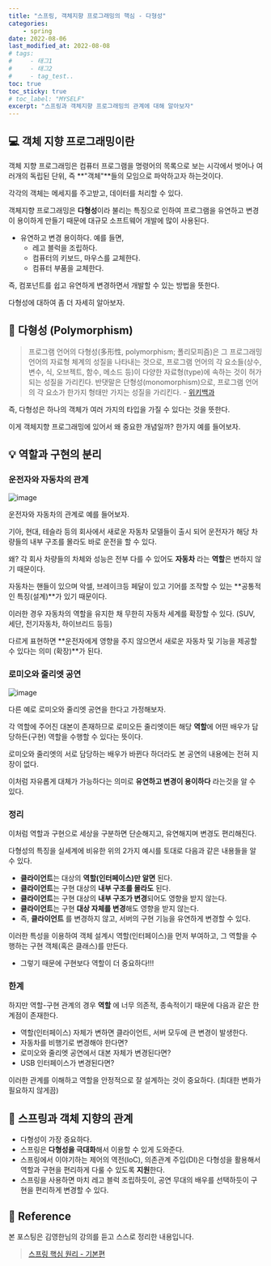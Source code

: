 ```yaml
---
title: "스프링, 객체지향 프로그래밍의 핵심 - 다형성"
categories: 
    - spring
date: 2022-08-06
last_modified_at: 2022-08-08
# tags:
#     - 태그1
#     - 태그2
#     - tag_test..
toc: true
toc_sticky: true
# toc_label: "MYSELF"
excerpt: "스프링과 객체지향 프로그래밍의 관계에 대해 알아보자"
---
```


## 💻 객체 지향 프로그래밍이란
객체 지향 프로그래밍은 컴퓨터 프로그램을 명령어의 목록으로 보는 시각에서 벗어나 여러개의 독립된 단위, 즉 **"객체"**들의 모임으로 파악하고자 하는것이다. 

각각의 객체는 메세지를 주고받고, 데이터를 처리할 수 있다.

객체지향 프로그래밍은 **다형성**이라 불리는 특징으로 인하여 프로그램을 유연하고 변경이 용이하게 만들기 때문에 대규모 소프트웨어 개발에 많이 사용된다.
- 유연하고 변경 용이하다. 예를 들면,
  - 레고 블럭을 조립하다.
  - 컴퓨터의 키보드, 마우스를 교체한다.
  - 컴퓨터 부품을 교체한다.

즉, 컴포넌트를 쉽고 유연하게 변경하면서 개발할 수 있는 방법을 뜻한다.

다형성에 대하여 좀 더 자세히 알아보자.

## 🎯 다형성 (Polymorphism)
> 프로그램 언어의 다형성(多形性, polymorphism; 폴리모피즘)은 그 프로그래밍 언어의 자료형 체계의 성질을 나타내는 것으로, 프로그램 언어의 각 요소들(상수, 변수, 식, 오브젝트, 함수, 메소드 등)이 다양한 자료형(type)에 속하는 것이 허가되는 성질을 가리킨다. 반댓말은 단형성(monomorphism)으로, 프로그램 언어의 각 요소가 한가지 형태만 가지는 성질을 가리킨다. - [위키백과](https://ko.wikipedia.org/wiki/%EB%8B%A4%ED%98%95%EC%84%B1_(%EC%BB%B4%ED%93%A8%ED%84%B0_%EA%B3%BC%ED%95%99))

즉, 다형성은 하나의 객체가 여러 가지의 타입을 가질 수 있다는 것을 뜻한다.

이게 객체지향 프로그래밍에 있어서 왜 중요한 개념일까? 한가지 예를 들어보자.

## 💡 역할과 구현의 분리 

### 운전자와 자동차의 관계
![image](https://user-images.githubusercontent.com/36228833/183387241-9a24c5d1-3edf-401c-b28e-d123de1e36e3.png)

운전자와 자동차의 관계로 예를 들어보자.

기아, 현대, 테슬라 등의 회사에서 새로운 자동차 모델들이 출시 되어 운전자가 해당 차량들의 내부 구조를 몰라도 바로 운전을 할 수 있다. 

왜? 각 회사 차량들의 차체와 성능은 전부 다를 수 있어도 **자동차** 라는 **역할**은 변하지 않기 때문이다.

자동차는 핸들이 있으며 악셀, 브레이크등 페달이 있고 기어를 조작할 수 있는 **공통적인 특징(설계)**가 있기 때문이다.

이러한 경우 자동차의 역할을 유지한 채 무한히 자동차 세계를 확장할 수 있다. (SUV, 세단, 전기자동차, 하이브리드 등등)

다르게 표현하면 **운전자에게 영향을 주지 않으면서 새로운 자동차 및 기능을 제공할 수 있다는 의미 (확장)**가 된다.


### 로미오와 줄리엣 공연
![image](https://user-images.githubusercontent.com/36228833/183387413-19af387b-4e31-44b5-a779-7dc49a9517db.png)

다른 예로 로미오와 줄리엣 공연을 한다고 가정해보자.

각 역할에 주어진 대본이 존재하므로 로미오든 줄리엣이든 해당 **역할**에 어떤 배우가 담당하든(구현) 역할을 수행할 수 있다는 뜻이다.

로미오와 줄리엣의 서로 담당하는 배우가 바뀐다 하더라도 본 공연의 내용에는 전혀 지장이 없다.

이처럼 자유롭게 대체가 가능하다는 의미로 **유연하고 변경이 용이하다** 라는것을 알 수 있다.


### 정리

이처럼 역할과 구현으로 세상을 구분하면 단순해지고, 유연해지며 변경도 편리해진다.

다형성의 특징을 실세계에 비유한 위의 2가지 예시를 토대로 다음과 같은 내용들을 알 수 있다.

- **클라이언트**는 대상의 **역할(인터페이스)만 알면** 된다.
- **클라이언트**는 구현 대상의 **내부 구조를 몰라도** 된다.
- **클라이언트**는 구현 대상의 **내부 구조가 변경**되어도 영향을 받지 않는다.
- **클라이언트**는 구현 **대상 자체를 변경**해도 영향을 받지 않는다.
- 즉, **클라이언트** 를 변경하지 않고, 서버의 구현 기능을 유연하게 변경할 수 있다.

이러한 특성을 이용하여 객체 설계시 역할(인터페이스)을 먼저 부여하고, 그 역할을 수행하는 구현 객체(혹은 클래스)를 만든다.
- 그렇기 때문에 구현보다 역할이 더 중요하다!!!


### 한계

하지만 역할-구현 관계의 경우 **역할** 에 너무 의존적, 종속적이기 때문에 다음과 같은 한계점이 존재한다.
- 역할(인터페이스) 자체가 변하면 클라이언트, 서버 모두에 큰 변경이 발생한다.
- 자동차를 비행기로 변경해야 한다면?
- 로미오와 줄리엣 공연에서 대본 자체가 변경된다면?
- USB 인터페이스가 변경된다면?

이러한 관계를 이해하고 역할을 안정적으로 잘 설계하는 것이 중요하다. (최대한 변화가 필요하지 않게끔)

## 🔑 스프링과 객체 지향의 관계
- 다형성이 가장 중요하다.
- 스프링은 **다형성을 극대화**해서 이용할 수 있게 도와준다.
- 스프링에서 이야기하는 제어의 역전(IoC), 의존관계 주입(DI)은 다형성을 활용해서 역할과 구현을 편리하게 다룰 수 있도록 **지원**한다.
- 스프링을 사용하면 마치 레고 블럭 조립하듯이, 공연 무대의 배우를 선택하듯이 구현을 편리하게 변경할 수 있다.


## 📣 Reference
본 포스팅은 김영한님의 강의를 듣고 스스로 정리한 내용입니다.

> [스프링 핵심 원리 - 기본편](https://www.inflearn.com/course/%EC%8A%A4%ED%94%84%EB%A7%81-%ED%95%B5%EC%8B%AC-%EC%9B%90%EB%A6%AC-%EA%B8%B0%EB%B3%B8%ED%8E%B8)

